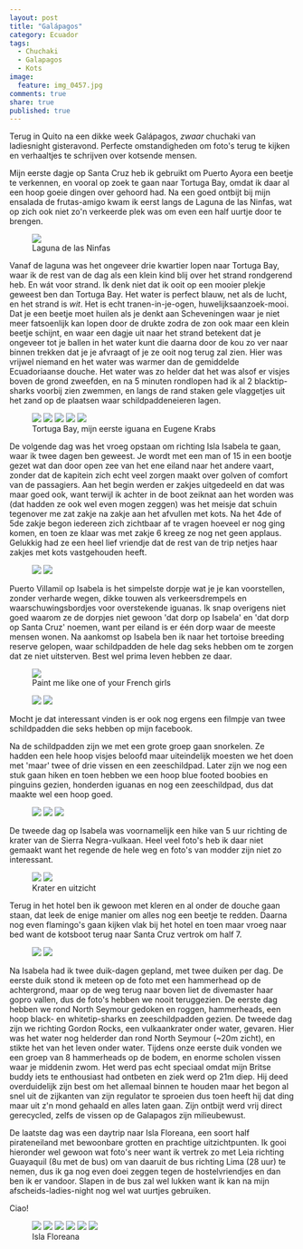 ```yaml
---
layout: post
title: "Galápagos"
category: Ecuador
tags: 
  - Chuchaki
  - Galapagos
  - Kots
image: 
  feature: img_0457.jpg
comments: true
share: true
published: true
---
```


Terug in Quito na een dikke week Galápagos, _zwaar_ chuchaki van ladiesnight gisteravond. Perfecte omstandigheden om foto's terug te kijken en verhaaltjes te schrijven over kotsende mensen.

<!--more--> 

Mijn eerste dagje op Santa Cruz heb ik gebruikt om Puerto Ayora een beetje te verkennen, en vooral op zoek te gaan naar Tortuga Bay, omdat ik daar al een hoop goeie dingen over gehoord had. Na een goed ontbijt bij mijn ensalada de frutas-amigo kwam ik eerst langs de Laguna de las Ninfas, wat op zich ook niet zo'n verkeerde plek was om even een half uurtje door te brengen.

<figure>
<a href="{{ site.url }}/images/Galapagos/img_0368-pano.jpg"><img src="{{ site.url }}/images/Galapagos/img_0368-pano.jpg"></a>
    <figcaption>Laguna de las Ninfas</figcaption>
</figure>

Vanaf de laguna was het ongeveer drie kwartier lopen naar Tortuga Bay, waar ik de rest van de dag als een klein kind blij over het strand rondgerend heb. En wát voor strand. Ik denk niet dat ik ooit op een mooier plekje geweest ben dan Tortuga Bay. Het water is perfect blauw, net als de lucht, en het strand is _wit_. Het is echt tranen-in-je-ogen, huwelijksaanzoek-mooi. Dat je een beetje moet huilen als je denkt aan Scheveningen waar je niet meer fatsoenlijk kan lopen door de drukte zodra de zon ook maar een klein beetje schijnt, en waar een dagje uit naar het strand betekent dat je ongeveer tot je ballen in het water kunt die daarna door de kou zo ver naar binnen trekken dat je je afvraagt of je ze ooit nog terug zal zien. Hier was vrijwel niemand en het water was warmer dan de gemiddelde Ecuadoriaanse douche. Het water was zo helder dat het was alsof er visjes boven de grond zweefden, en na 5 minuten rondlopen had ik al 2 blacktip-sharks voorbij zien zwemmen, en langs de rand staken gele vlaggetjes uit het zand op de plaatsen waar schildpaddeneieren lagen.

<figure class="half">
<a href="{{ site.url }}/images/Galapagos/img_0401.jpg"><img src="{{ site.url }}/images/Galapagos/img_0401.jpg"></a>
<a href="{{ site.url }}/images/Galapagos/img_0430.jpg"><img src="{{ site.url }}/images/Galapagos/img_0430.jpg"></a>
<a href="{{ site.url }}/images/Galapagos/img_0433.jpg"><img src="{{ site.url }}/images/Galapagos/img_0433.jpg"></a>
<a href="{{ site.url }}/images/Galapagos/img_0469.jpg"><img src="{{ site.url }}/images/Galapagos/img_0469.jpg"></a>
<a href="{{ site.url }}/images/Galapagos/rsz_img_0440.jpg"><img src="{{ site.url }}/images/Galapagos/rsz_img_0440.jpg"></a>
<figcaption>Tortuga Bay, mijn eerste iguana en Eugene Krabs</figcaption>
</figure>

De volgende dag was het vroeg opstaan om richting Isla Isabela te gaan, waar ik twee dagen ben geweest. Je wordt met een man of 15 in een bootje gezet wat dan door open zee van het ene eiland naar het andere vaart, zonder dat de kapitein zich echt veel zorgen maakt over golven of comfort van de passagiers. Aan het begin werden er zakjes uitgedeeld en dat was maar goed ook, want terwijl ik achter in de boot zeiknat aan het worden was (dat hadden ze ook wel even mogen zeggen) was het meisje dat schuin tegenover me zat zakje na zakje aan het afvullen met kots. Na het 4de of 5de zakje begon iedereen zich zichtbaar af te vragen hoeveel er nog ging komen, en toen ze klaar was met zakje 6 kreeg ze nog net geen applaus. Gelukkig had ze een heel lief vriendje dat de rest van de trip netjes haar zakjes met kots vastgehouden heeft.

<figure class="half">
<a href="{{ site.url }}/images/Galapagos/img_0514.jpg"><img src="{{ site.url }}/images/Galapagos/img_0514.jpg"></a>
<a href="{{ site.url }}/images/Galapagos/img_0533.jpg"><img src="{{ site.url }}/images/Galapagos/img_0533.jpg"></a>
</figure>

Puerto Villamil op Isabela is het simpelste dorpje wat je je kan voorstellen, zonder verharde wegen, dikke touwen als verkeersdrempels en waarschuwingsbordjes voor overstekende iguanas. Ik snap overigens niet goed waarom ze de dorpjes niet gewoon 'dat dorp op Isabela' en 'dat dorp op Santa Cruz' noemen, want per eiland is er één dorp waar de meeste mensen wonen.
Na aankomst op Isabela ben ik naar het tortoise breeding reserve gelopen, waar schildpadden de hele dag seks hebben om te zorgen dat ze niet uitsterven. Best wel prima leven hebben ze daar.

<figure>
<a href="{{ site.url }}/images/Galapagos/img_0574.jpg"><img src="{{ site.url }}/images/Galapagos/img_0574.jpg"></a>
<figcaption>Paint me like one of your French girls</figcaption>
</figure>

<figure class="half">
<a href="{{ site.url }}/images/Galapagos/img_0578.jpg"><img src="{{ site.url }}/images/Galapagos/img_0578.jpg"></a>
<a href="{{ site.url }}/images/Galapagos/img_0603.jpg"><img src="{{ site.url }}/images/Galapagos/img_0603.jpg"></a>
</figure>

Mocht je dat interessant vinden is er ook nog ergens een filmpje van twee schildpadden die seks hebben op mijn facebook.

Na de schildpadden zijn we met een grote groep gaan snorkelen. Ze hadden een hele hoop visjes beloofd maar uiteindelijk moesten we het doen met 'maar' twee of drie vissen en een zeeschildpad. Later zijn we nog een stuk gaan hiken en toen hebben we een hoop blue footed boobies en pinguins gezien, honderden iguanas en nog een zeeschildpad, dus dat maakte wel een hoop goed.

<figure class="half">
<a href="{{ site.url }}/images/Galapagos/img_0623.jpg"><img src="{{ site.url }}/images/Galapagos/img_0623.jpg"></a>
<a href="{{ site.url }}/images/Galapagos/img_0656.jpg"><img src="{{ site.url }}/images/Galapagos/img_0656.jpg"></a>
<a href="{{ site.url }}/images/Galapagos/img_0700.jpg"><img src="{{ site.url }}/images/Galapagos/img_0700.jpg"></a>
</figure>

De tweede dag op Isabela was voornamelijk een hike van 5 uur richting de krater van de Sierra Negra-vulkaan. Heel veel foto's heb ik daar niet gemaakt want het regende de hele weg en foto's van modder zijn niet zo interessant. 

<figure class="half">
<a href="{{ site.url }}/images/Galapagos/img_0720.jpg"><img src="{{ site.url }}/images/Galapagos/img_0720.jpg"></a>
<a href="{{ site.url }}/images/Galapagos/img_0803.jpg"><img src="{{ site.url }}/images/Galapagos/img_0803.jpg"></a>
<figcaption>Krater en uitzicht</figcaption>
</figure>

Terug in het hotel ben ik gewoon met kleren en al onder de douche gaan staan, dat leek de enige manier om alles nog een beetje te redden. Daarna nog even flamingo's gaan kijken vlak bij het hotel en toen maar vroeg naar bed want de kotsboot terug naar Santa Cruz vertrok om half 7.

<figure class="half">
<a href="{{ site.url }}/images/Galapagos/img_0812.jpg"><img src="{{ site.url }}/images/Galapagos/img_0812.jpg"></a>
<a href="{{ site.url }}/images/Galapagos/img_0835.jpg"><img src="{{ site.url }}/images/Galapagos/img_0835.jpg"></a>
</figure>

Na Isabela had ik twee duik-dagen gepland, met twee duiken per dag. De eerste duik stond ik meteen op de foto met een hammerhead op de achtergrond, maar op de weg terug naar boven liet de divemaster haar gopro vallen, dus de foto's hebben we nooit teruggezien. De eerste dag hebben we rond North Seymour gedoken en roggen, hammerheads, een hoop black- en whitetip-sharks en zeeschildpadden gezien. De tweede dag zijn we richting Gordon Rocks, een vulkaankrater onder water, gevaren. Hier was het water nog helderder dan rond North Seymour (~20m zicht), en stikte het van het leven onder water. Tijdens onze eerste duik vonden we een groep van 8 hammerheads op de bodem, en enorme scholen vissen waar je middenin zwom. Het werd pas echt speciaal omdat mijn Britse buddy iets te enthousiast had ontbeten en ziek werd op 21m diep. Hij deed overduidelijk zijn best om het allemaal binnen te houden maar het begon al snel uit de zijkanten van zijn regulator te sproeien dus toen heeft hij dat ding maar uit z'n mond gehaald en alles laten gaan. Zijn ontbijt werd vrij direct gerecycled, zelfs de vissen op de Galapagos zijn milieubewust.

De laatste dag was een daytrip naar Isla Floreana, een soort half pirateneiland met bewoonbare grotten en prachtige uitzichtpunten. Ik gooi hieronder wel gewoon wat foto's neer want ik vertrek zo met Leia richting Guayaquil (8u met de bus) om van daaruit de bus richting Lima (28 uur) te nemen, dus ik ga nog even doei zeggen tegen de hostelvriendjes en dan ben ik er vandoor. Slapen in de bus zal wel lukken want ik kan na mijn afscheids-ladies-night nog wel wat uurtjes gebruiken.  

Ciao!

<figure class="third">
<a href="{{ site.url }}/images/Galapagos/img_0851.jpg"><img src="{{ site.url }}/images/Galapagos/img_0851.jpg"></a>
<a href="{{ site.url }}/images/Galapagos/img_0867.jpg"><img src="{{ site.url }}/images/Galapagos/img_0867.jpg"></a>
<a href="{{ site.url }}/images/Galapagos/img_0907.jpg"><img src="{{ site.url }}/images/Galapagos/img_0907.jpg"></a>
<a href="{{ site.url }}/images/Galapagos/img_0895.jpg"><img src="{{ site.url }}/images/Galapagos/img_0895.jpg"></a>
<a href="{{ site.url }}/images/Galapagos/img_0908.jpg"><img src="{{ site.url }}/images/Galapagos/img_0908.jpg"></a>
<a href="{{ site.url }}/images/Galapagos/img_0929.jpg"><img src="{{ site.url }}/images/Galapagos/img_0929.jpg"></a>
<figcaption>Isla Floreana</figcaption>
</figure>
